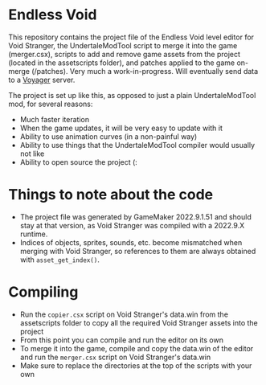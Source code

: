# Endless Void
This repository contains the project file of the Endless Void level editor for Void Stranger, the UndertaleModTool script to merge it into the game (merger.csx), 
scripts to add and remove game assets from the project (located in the assetscripts folder), and patches applied to the game on-merge (/patches).
Very much a work-in-progress. Will eventually send data to a [Voyager](https://github.com/hexfae/voyager) server.

The project is set up like this, as opposed to just a plain UndertaleModTool mod, for several reasons:
- Much faster iteration
- When the game updates, it will be very easy to update with it
- Ability to use animation curves (in a non-painful way)
- Ability to use things that the UndertaleModTool compiler would usually not like
- Ability to open source the project (:

# Things to note about the code
- The project file was generated by GameMaker 2022.9.1.51 and should stay at that version, as Void Stranger was compiled with a 2022.9.X runtime.
- Indices of objects, sprites, sounds, etc. become mismatched when merging with Void Stranger, so references to them are always obtained with `asset_get_index()`.

# Compiling
- Run the `copier.csx` script on Void Stranger's data.win from the assetscripts folder to copy all the required Void Stranger assets into the project
- From this point you can compile and run the editor on its own
- To merge it into the game, compile and copy the data.win of the editor and run the `merger.csx` script on Void Stranger's data.win
- Make sure to replace the directories at the top of the scripts with your own
